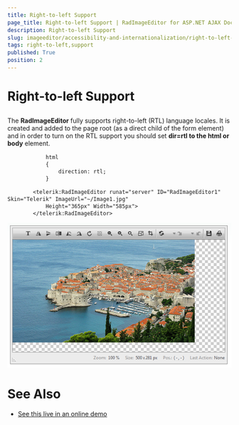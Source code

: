 ```yaml
---
title: Right-to-left Support
page_title: Right-to-left Support | RadImageEditor for ASP.NET AJAX Documentation
description: Right-to-left Support
slug: imageeditor/accessibility-and-internationalization/right-to-left-support
tags: right-to-left,support
published: True
position: 2
---
```


# Right-to-left Support



## 

The **RadImageEditor** fully supports right-to-left (RTL) language locales. It is created and added to the page root (as a direct child of the form element) and in order to turn on the RTL support you should set **dir=rtl to the html or body** element.

````ASPNET
	        html
	        {
	            direction: rtl;
	        }
````



````ASPNET
	    <telerik:RadImageEditor runat="server" ID="RadImageEditor1" Skin="Telerik" ImageUrl="~/Image1.jpg"
	        Height="365px" Width="585px">
	    </telerik:RadImageEditor>
````

![radimageeditor-rtl-screenshot](images/radimageeditor-rtl-screenshot.png)

# See Also

 * [See this live in an online demo](http://demos.telerik.com/aspnet-ajax/imageeditor/examples/righttoleft/defaultcs.aspx)
